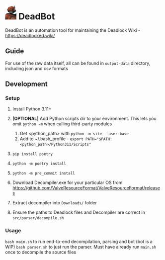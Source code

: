 # <img src="assets/Bebop_card.png" width="36">  DeadBot 
DeadBot is an automation tool for maintaining the Deadlock Wiki - https://deadlocked.wiki/

## Guide
For use of the raw data itself, all can be found in `output-data` directory, including json and csv formats

## Development

### Setup
1. Install Python 3.11+
2. **[OPTIONAL]** Add Python scripts dir to your environment. This lets you omit `python -m` when calling third-party modules
    1. Get <python_path> with `python -m site --user-base`
    2. Add to ~/.bash_profile - `export PATH="$PATH:<python_path>/Python311/Scripts"`

3. `pip install poetry`
4. `python -m poetry install`
5. `python -m pre_commit install`
6. Download Decompiler.exe for your particular OS from https://github.com/ValveResourceFormat/ValveResourceFormat/releases 
7. Extract decompiler into `Downloads/` folder
8. Ensure the paths to Deadlock files and Decompiler are correct in `src/parser/decompile.sh`

### Usage
`bash main.sh` to run end-to-end decompilation, parsing and bot (bot is a WIP)
`bash parser.sh` to just run the parser. Must have already run `main.sh` once to decompile the source files

